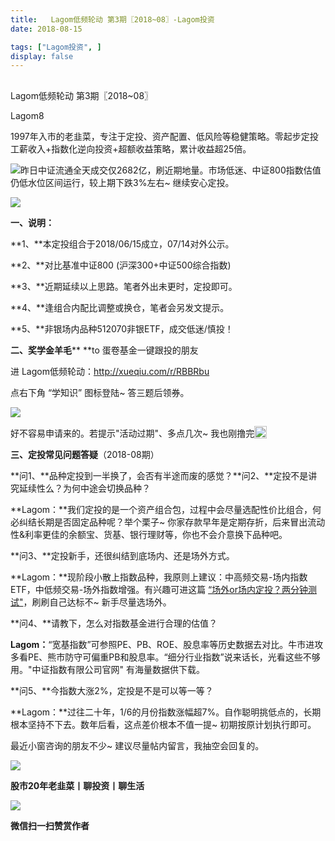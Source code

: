 ```yaml
---
title:   Lagom低频轮动 第3期〖2018~08〗-Lagom投资
date: 2018-08-15

tags: ["Lagom投资", ]
display: false
---
```



## 



Lagom低频轮动 第3期〖2018~08〗




Lagom8




1997年入市的老韭菜，专注于定投、资产配置、低风险等稳健策略。零起步定投工薪收入+指数化逆向投资+超额收益策略，累计收益超25倍。




<img class="" data-copyright="0" data-ratio="0.05776173285198556" data-s="300,640" src="https://mmbiz.qpic.cn/mmbiz_png/ZB4WjgjLjJW3KtDibicU3BB1HNQ9lDS2M5oGRnchkNPRzYsc0Ua6CIu7rZH3vAficcBEPYHU9ZTPqkic1sicT8CaxQQ/640?wx_fmt=png" data-type="png" data-w="554" style=""/>昨日中证流通全天成交仅2682亿，刷近期地量。市场低迷、中证800指数估值仍低水位区间运行，较上期下跌3%左右~ 继续安心定投。

<img class="" data-copyright="0" data-ratio="0.18025078369905956" data-s="300,640" src="https://mmbiz.qpic.cn/mmbiz_png/ZB4WjgjLjJXIibRdrYYribhGCNtwzUZmrwvcVPsWyqssa4Ttb28eRUFNwMkD08dny3VvSyABctqkYnyDS62ib9J6A/640?wx_fmt=png" data-type="png" data-w="638" style=""/>

**一、说明：**

**1、**本定投组合于2018/06/15成立，07/14对外公示。

**2、**对比基准中证800 (沪深300+中证500综合指数)

**3、**近期延续以上思路。笔者外出未更时，定投即可。

**4、**逢组合内配比调整或换仓，笔者会另发文提示。

**5、**非银场内品种512070非银ETF，成交低迷/慎投！



**二、奖学金羊毛****&nbsp;**to 蛋卷基金一键跟投的朋友

进 Lagom低频轮动：http://xueqiu.com/r/RBBRbu

点右下角 “学知识” 图标登陆~ 答三题后领券。

<img class="" data-copyright="0" data-ratio="1.794979079497908" data-s="300,640" src="https://mmbiz.qpic.cn/mmbiz_png/ZB4WjgjLjJVPD7lZo8H81n3R8wEibiazdm9A5RF4eLaRYPoQOGZmaPKLCHXLNdurOrzlbhCouKZBXqQHfO0BxILw/640?wx_fmt=png" data-type="png" data-w="478" style=""/>

好不容易申请来的。若提示"活动过期"、多点几次~ 我也刚撸完<img src="https://res.wx.qq.com/mpres/htmledition/images/icon/common/emotion_panel/smiley/smiley_13.png" data-ratio="1" data-w="20" style="display:inline-block;width:20px;vertical-align:text-bottom;"/>



**三、定投常见问题答疑**（2018-08期）

**问1、**品种定投到一半换了，会否有半途而废的感觉？**问2、**定投不是讲究延续性么？为何中途会切换品种？

**Lagom：**我们定投的是一个资产组合包，过程中会尽量选配性价比组合，何必纠结长期是否固定品种呢？举个栗子~ 你家存款早年是定期存折，后来冒出流动性&amp;利率更佳的余额宝、货基、银行理财等，你也不会介意换下品种吧。



**问3、**定投新手，还很纠结到底场内、还是场外方式。

**Lagom：**现阶段小散上指数品种，我原则上建议：中高频交易-场内指数ETF，中低频交易-场外指数增强。有兴趣可进这篇 [“场外or场内定投？两分钟测试"](http://mp.weixin.qq.com/s?__biz=MzI3MDQ2NjY2Mw==&amp;mid=2247483751&amp;idx=1&amp;sn=e2ed78b0e7e7c0dc46227227d2ac6380&amp;chksm=ead1ea6fdda663792cab4d9cf73e1b0c857a9fa6b9adfc5dbcbacb33d1b2a631f38a4268a648&amp;scene=21#wechat_redirect)，刷刷自己达标不~ 新手尽量选场外。



**问4、**请教下，怎么对指数基金进行合理的估值？

**Lagom：**“宽基指数”可参照PE、PB、ROE、股息率等历史数据去对比。牛市进攻多看PE、熊市防守可偏重PB和股息率。“细分行业指数”说来话长，光看这些不够用。"中证指数有限公司官网" 有海量数据供下载。



**问5、**今指数大涨2%，定投是不是可以等一等？

**Lagom：**过往二十年，1/6的月份指数涨幅超7%。自作聪明挑低点的，长期根本坚持不下去。数年后看，这点差价根本不值一提~ 初期按原计划执行即可。



最近小窗咨询的朋友不少~ 建议尽量帖内留言，我抽空会回复的。

<img class="" data-copyright="0" data-ratio="0.05776173285198556" data-s="300,640" src="https://mmbiz.qpic.cn/mmbiz_png/ZB4WjgjLjJW3KtDibicU3BB1HNQ9lDS2M5oGRnchkNPRzYsc0Ua6CIu7rZH3vAficcBEPYHU9ZTPqkic1sicT8CaxQQ/640?wx_fmt=png" data-type="png" data-w="554"/>

**股市20年老韭菜丨聊投资丨聊生活**

<img class="" data-copyright="0" data-ratio="0.390625" data-s="300,640" src="https://mmbiz.qpic.cn/mmbiz_png/ZB4WjgjLjJW3KtDibicU3BB1HNQ9lDS2M5AHEoeiaz0dQ4NfIRjBMuXvyJn8dXWm7ftklb0xqheiaMia0zbkyMJiaKzA/640?wx_fmt=png" data-type="png" data-w="640" style=""/>


**微信扫一扫赞赏作者**
